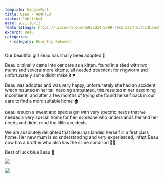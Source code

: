 ```yaml
---
template: SinglePost
title: Beau - ADOPTED
status: Published
date: 2021-10-13
featuredImage: https://ucarecdn.com/b593ada4-5e09-49cb-a827-637c14baec5b/-/crop/338x190/0,132/-/preview/
excerpt: Beau
categories:
  - category: Recently Rehomed
---
```

Our beautiful girl Beau has finally been adopted 🎈

Beau originally came into our care as a kitten, found in a shed with two mums and several more kittens, all needed treatment for ringworm and unfortunately some didnt make it 💔

Beau was adopted and was very happy, unfortunately she had an accident which resulted in her tail needing amputated, this resulted in her becoming incontinent, and after a few months of trying she found herself back in our care to find a more suitable home 🏠

Beau is such a sweet and special girl with very specific needs that we needed a very special home for her, someone who understands her and her needs and didnt mind the little accidents

We are absolutely delighted that Beau has landed herself in a first class home. Her new mum is so understanding and very experienced, infact Beau now has a brother who also has the same condition 🙏🏻

Best of luck blue Beau 💙

![](https://ucarecdn.com/d188a0be-76cf-48be-bf3d-c978a13c97b7/-/crop/338x378/0,69/-/preview/)

![](https://ucarecdn.com/cb2f8f66-fa18-4573-bfb8-e1cd250cd0e7/)